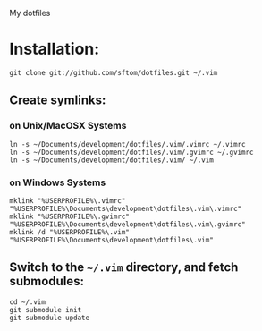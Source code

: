 My dotfiles

# Installation:

```terminal
git clone git://github.com/sftom/dotfiles.git ~/.vim
```
## Create symlinks:

### on Unix/MacOSX Systems

```terminal
ln -s ~/Documents/development/dotfiles/.vim/.vimrc ~/.vimrc
ln -s ~/Documents/development/dotfiles/.vim/.gvimrc ~/.gvimrc
ln -s ~/Documents/development/dotfiles/.vim/ ~/.vim
```
### on Windows Systems

```terminal
mklink "%USERPROFILE%\.vimrc" "%USERPROFILE%\Documents\development\dotfiles\.vim\.vimrc"
mklink "%USERPROFILE%\.gvimrc" "%USERPROFILE%\Documents\development\dotfiles\.vim\.gvimrc"
mklink /d "%USERPROFILE%\.vim" "%USERPROFILE%\Documents\development\dotfiles\.vim"
```

## Switch to the `~/.vim` directory, and fetch submodules:

```terminal
cd ~/.vim
git submodule init
git submodule update
```
